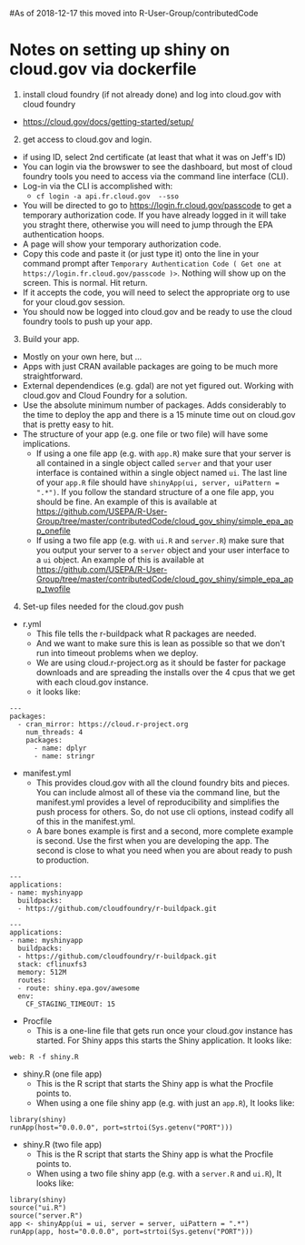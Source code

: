 #As of 2018-12-17 this moved into R-User-Group/contributedCode

# Notes on setting up shiny on cloud.gov via dockerfile

1. install cloud foundry (if not already done) and log into cloud.gov with cloud foundry
  - https://cloud.gov/docs/getting-started/setup/
2. get access to cloud.gov and login.
  - if using ID, select 2nd certificate (at least that what it was on Jeff's ID)
  - You can login via the browswer to see the dashboard, but most of cloud foundry tools you need to access via the command line interface (CLI).  
  - Log-in via the CLI is accomplished with:
    - `cf login -a api.fr.cloud.gov  --sso`
  - You will be directed to go to <https://login.fr.cloud.gov/passcode> to get a temporary authorization code.  If you have already logged in it will take you straght there, otherwise you will need to jump through the EPA authentication hoops.
  - A page will show your temporary authorization code.
  - Copy this code and paste it (or just type it) onto the line in your command prompt after `Temporary Authentication Code ( Get one at https://login.fr.cloud.gov/passcode )>`.  Nothing will show up on the screen.  This is normal.  Hit return.
  - If it accepts the code, you will need to select the appropriate org to use for your cloud.gov session.
  - You should now be logged into cloud.gov and be ready to use the cloud foundry tools to push up your app.
3. Build your app. 
  - Mostly on your own here, but ...
  - Apps with just CRAN available packages are going to be much more straightforward.
  - External dependendices (e.g. gdal) are not yet figured out.  Working with cloud.gov and Cloud Foundry for a solution.
  - Use the absolute minimum number of packages.  Adds considerably to the time to deploy the app and there is a 15 minute time out on cloud.gov that is pretty easy to hit.
  - The structure of your app (e.g. one file or two file) will have some implications.  
      - If using a one file app (e.g. with `app.R`) make sure that your server is all contained in a single object called `server` and that your user interface is contained within a single object named `ui`.  The last line of your `app.R` file should have `shinyApp(ui, server, uiPattern = ".*")`.  If you follow the standard structure of a one file app, you should be fine.  An example of this is available at <https://github.com/USEPA/R-User-Group/tree/master/contributedCode/cloud_gov_shiny/simple_epa_app_onefile> 
      - If using a two file app (e.g. with `ui.R` and `server.R`) make sure that you output your server to a `server` object and your user interface to a `ui` object.  An example of this is available at <https://github.com/USEPA/R-User-Group/tree/master/contributedCode/cloud_gov_shiny/simple_epa_app_twofile>
4. Set-up files needed for the cloud.gov push
  - r.yml
    - This file tells the r-buildpack what R packages are needed.
    - And we want to make sure this is lean as possible so that we don't run into timeout problems when we deploy.
    - We are using cloud.r-project.org as it should be faster for package downloads and are spreading the installs over the 4 cpus that we get with each cloud.gov instance.
    - it looks like:
    
```
---
packages: 
  - cran_mirror: https://cloud.r-project.org
    num_threads: 4
    packages:
      - name: dplyr
      - name: stringr
```
  - manifest.yml
    - This provides cloud.gov with all the clound foundry bits and pieces.  You can include almost all of these via the command line, but the manifest.yml provides a level of reproducibility and simplifies the push process for others.  So, do not use cli options, instead codify all of this in the manifest.yml.
    - A bare bones example is first and a second, more complete example is second.  Use the first when you are developing the app.  The second is close to what you need when you are about ready to push to production.
    
```
---
applications:
- name: myshinyapp
  buildpacks: 
  - https://github.com/cloudfoundry/r-buildpack.git 
```
```
---
applications:
- name: myshinyapp
  buildpacks: 
  - https://github.com/cloudfoundry/r-buildpack.git
  stack: cflinuxfs3
  memory: 512M
  routes:
  - route: shiny.epa.gov/awesome
  env:
    CF_STAGING_TIMEOUT: 15
```    
  - Procfile
    - This is a one-line file that gets run once your cloud.gov instance has started.  For Shiny apps this starts the Shiny application.  It looks like:
    
```
web: R -f shiny.R
```
  - shiny.R (one file app)
    - This is the R script that starts the Shiny app is what the Procfile points to.  
    - When using a one file shiny app (e.g. with just an `app.R`), It looks like:

```
library(shiny)
runApp(host="0.0.0.0", port=strtoi(Sys.getenv("PORT")))
```
  - shiny.R (two file app)
    - This is the R script that starts the Shiny app is what the Procfile points to.  
    - When using a two file shiny app (e.g. with a `server.R` and `ui.R`), It looks like:

```
library(shiny)
source("ui.R")
source("server.R")
app <- shinyApp(ui = ui, server = server, uiPattern = ".*")
runApp(app, host="0.0.0.0", port=strtoi(Sys.getenv("PORT")))
```
    

